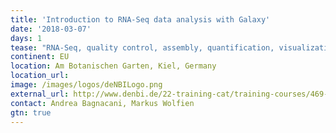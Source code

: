 ```yaml
---
title: 'Introduction to RNA-Seq data analysis with Galaxy'
date: '2018-03-07'
days: 1
tease: "RNA-Seq, quality control, assembly, quantification, visualization"
continent: EU
location: Am Botanischen Garten, Kiel, Germany
location_url:
image: /images/logos/deNBILogo.png
external_url: http://www.denbi.de/22-training-cat/training-courses/469-introduction-to-rna-seq-data-analysis-with-galaxy
contact: Andrea Bagnacani, Markus Wolfien
gtn: true
---
```

